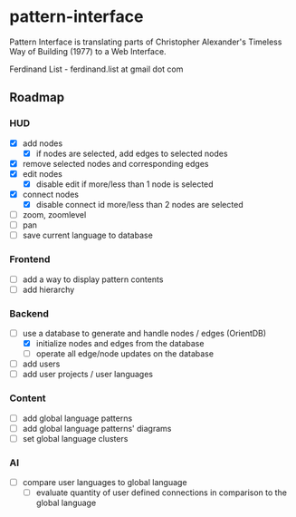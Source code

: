 # pattern-interface

Pattern Interface is translating parts of Christopher Alexander's Timeless Way of Building (1977) to a Web Interface.

Ferdinand List - ferdinand.list at gmail dot com

## Roadmap

### HUD
- [X] add nodes
  - [X] if nodes are selected, add edges to selected nodes
- [X] remove selected nodes and corresponding edges
- [X] edit nodes
	- [X] disable edit if more/less than 1 node is selected
- [X] connect nodes
	- [X] disable connect id more/less than 2 nodes are selected
- [ ] zoom, zoomlevel
- [ ] pan
- [ ] save current language to database

### Frontend 
- [ ] add a way to display pattern contents
- [ ] add hierarchy

### Backend 
- [ ] use a database to generate and handle nodes / edges (OrientDB)
	- [X] initialize nodes and edges from the database
	- [  ] operate all edge/node updates on the database
- [ ] add users
- [ ] add user projects / user languages

### Content
- [ ] add global language patterns
- [ ] add global language patterns' diagrams
- [ ] set global language clusters

### AI
- [ ] compare user languages to global language
  - [ ] evaluate quantity of user defined connections in comparison to the global language